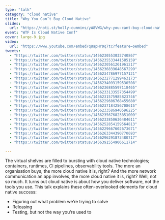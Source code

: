 ```yaml
---
type: "talk"
category: "cloud native"
title: "Why You Can’t Buy Cloud Native"
slides:
  url: "https://noti.st/holly-cummins/yW8VWG/why-you-cant-buy-cloud-native"
event: "WTF Is Cloud Native Conf"
cover: large-0.jpg
video:
  url: "https://www.youtube.com/embed/q8apHY9q7tc?feature=oembed"
tweets:
  - "https://twitter.com/twitter/status/1456230553032740867"
  - "https://twitter.com/twitter/status/1456235533441585159"
  - "https://twitter.com/twitter/status/1456230561261961217"
  - "https://twitter.com/twitter/status/1456236839648567299"
  - "https://twitter.com/twitter/status/1456234786977157121"
  - "https://twitter.com/twitter/status/1456232771299463173"
  - "https://twitter.com/twitter/status/1456234093159530508"
  - "https://twitter.com/twitter/status/1456236885597118465"
  - "https://twitter.com/twitter/status/1456233133557354499"
  - "https://twitter.com/twitter/status/1456231575985823746"
  - "https://twitter.com/twitter/status/1456229606768455680"
  - "https://twitter.com/twitter/status/1456237184256708615"
  - "https://twitter.com/twitter/status/1456233586940596225"
  - "https://twitter.com/twitter/status/1456235676823851009"
  - "https://twitter.com/twitter/status/1456233850636484611"
  - "https://twitter.com/twitter/status/1456252854159564813"
  - "https://twitter.com/twitter/status/1456229667602673671"
  - "https://twitter.com/twitter/status/1456263344390770693"
  - "https://twitter.com/twitter/status/1456296291873480717"
  - "https://twitter.com/twitter/status/1456391554906611714"

---
```

The virtual shelves are filled to bursting with cloud native technologies; containers, runtimes, CI pipelines, observability tools. The more an organisation buys, the more cloud native it is, right? And the more network communication an app involves, the more cloud native it is, right? Well, not so much. It turns out cloud native is about how you deliver software, not the tools you use. This talk explains these often-overlooked elements for cloud native success:

- Figuring out what problem we’re trying to solve
- Releasing
- Testing, but not the way you’re used to
